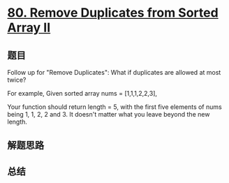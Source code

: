 # [80. Remove Duplicates from Sorted Array II](https://leetcode.com/problems/remove-duplicates-from-sorted-array-ii/)

## 题目

        
Follow up for "Remove Duplicates":
What if duplicates are allowed at most twice?


For example,
Given sorted array nums = [1,1,1,2,2,3],


Your function should return length = 5, with the first five elements of nums being 1, 1, 2, 2 and 3. It doesn't matter what you leave beyond the new length.

      

## 解题思路


## 总结


